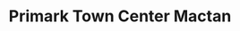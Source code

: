 ---
title: "Primark Town Center Mactan"
url: /lapu-lapu/primark-town-center-mactan/
shop: Einkaufszentrum
---